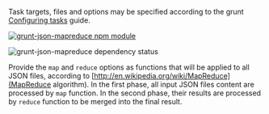 Task targets, files and options may be specified according to the grunt [Configuring tasks](http://gruntjs.com/configuring-tasks) guide.

[![grunt-json-mapreduce npm module](https://nodei.co/npm/grunt-json-mapreduce.png?downloads=true&stars=true "grunt-json-mapreduce npm module")](https://www.npmjs.com/package/grunt-json-mapreduce)

![grunt-json-mapreduce dependency status](https://david-dm.org/tkoomzaaskz/grunt-json-mapreduce.png "grunt-json-mapreduce dependency status")

Provide the `map` and `reduce` options as functions that will be applied to all
JSON files, according to [http://en.wikipedia.org/wiki/MapReduce](MapReduce algorithm).
In the first phase, all input JSON files content are processed by `map` function.
In the second phase, their results are processed by `reduce` function to be
merged into the final result.
